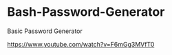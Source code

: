 # Bash-Password-Generator
Basic Password Generator    

https://www.youtube.com/watch?v=F6mGg3MVfT0
